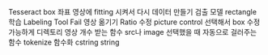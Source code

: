 Tesseract
	box 좌표 영상에 fitting 시켜서 다시 데이터 만들기
검출 모델
	rectangle 학습
Labeling Tool
	Fail 영상 옮기기
	Ratio 수정
	picture control 선택해서 box 수정 가능하게
	디렉토리 영상 개수 받는 함수
	src나 image 선택했을 때 자동으로 걸러주는 함수
	tokenize 함수화
		cstring
		string